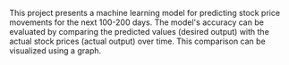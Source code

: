 This project presents a machine learning model for predicting stock price movements for the next 100-200 days.
The model's accuracy can be evaluated by comparing the predicted values (desired output)
with the actual stock prices (actual output) over time.
This comparison can be visualized using a graph.
